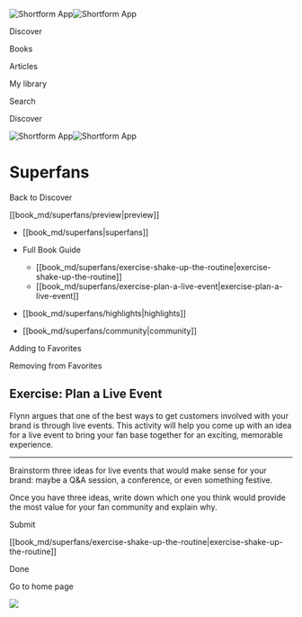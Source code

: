 ![Shortform App](/img/logo.36a2399e.svg)![Shortform App](/img/logo-dark.70c1b072.svg)

Discover

Books

Articles

My library

Search

Discover

![Shortform App](/img/logo.36a2399e.svg)![Shortform App](/img/logo-dark.70c1b072.svg)

# Superfans

Back to Discover

[[book_md/superfans/preview|preview]]

  * [[book_md/superfans|superfans]]
  * Full Book Guide

    * [[book_md/superfans/exercise-shake-up-the-routine|exercise-shake-up-the-routine]]
    * [[book_md/superfans/exercise-plan-a-live-event|exercise-plan-a-live-event]]
  * [[book_md/superfans/highlights|highlights]]
  * [[book_md/superfans/community|community]]



Adding to Favorites 

Removing from Favorites 

## Exercise: Plan a Live Event

Flynn argues that one of the best ways to get customers involved with your brand is through live events. This activity will help you come up with an idea for a live event to bring your fan base together for an exciting, memorable experience.

* * *

Brainstorm three ideas for live events that would make sense for your brand: maybe a Q&A session, a conference, or even something festive.

Once you have three ideas, write down which one you think would provide the most value for your fan community and explain why.

Submit 

[[book_md/superfans/exercise-shake-up-the-routine|exercise-shake-up-the-routine]]

Done

Go to home page 

![](https://bat.bing.com/action/0?ti=56018282&Ver=2&mid=a3027e21-83d4-4186-87dc-7cd387e05d8c&sid=f30c5e70639211ee87d33f0876d93783&vid=f30c9700639211eeb3a75d830392c94f&vids=0&msclkid=N&pi=0&lg=en-US&sw=800&sh=600&sc=24&nwd=1&tl=Shortform%20%7C%20Book&p=https%3A%2F%2Fwww.shortform.com%2Fapp%2Fbook%2Fsuperfans%2Fexercise-plan-a-live-event&r=&lt=302&evt=pageLoad&sv=1&rn=467012)
